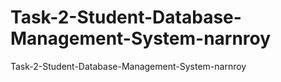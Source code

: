 # Task-2-Student-Database-Management-System-narnroy
Task-2-Student-Database-Management-System-narnroy
